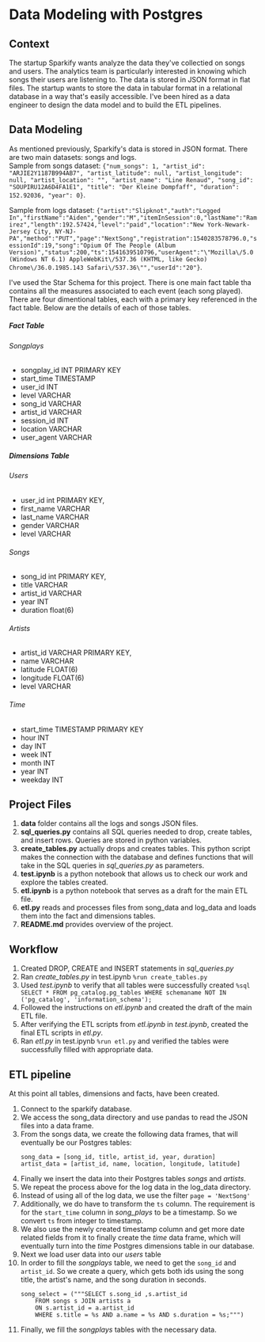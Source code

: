 # Data Modeling with Postgres

## Context
The startup Sparkify wants analyze the data they've collectied on songs and users. The analytics team is particularly interested in knowing which songs their users are listening to. The data is stored in JSON format in flat files. The startup wants to store the data in tabular format in a relational database in a way that's easily accessible. I've been hired as a data engineer to design the data model and to build the ETL pipelines.


## Data Modeling

As mentioned previously, Sparkify's data is stored in JSON format. There are two main datasets: songs and logs.  
Sample from songs dataset:
```{"num_songs": 1, "artist_id": "ARJIE2Y1187B994AB7", "artist_latitude": null, "artist_longitude": null, "artist_location": "", "artist_name": "Line Renaud", "song_id": "SOUPIRU12A6D4FA1E1", "title": "Der Kleine Dompfaff", "duration": 152.92036, "year": 0}```. 

Sample from logs dataset:
```{"artist":"Slipknot","auth":"Logged In","firstName":"Aiden","gender":"M","itemInSession":0,"lastName":"Ramirez","length":192.57424,"level":"paid","location":"New York-Newark-Jersey City, NY-NJ-PA","method":"PUT","page":"NextSong","registration":1540283578796.0,"sessionId":19,"song":"Opium Of The People (Album Version)","status":200,"ts":1541639510796,"userAgent":"\"Mozilla\/5.0 (Windows NT 6.1) AppleWebKit\/537.36 (KHTML, like Gecko) Chrome\/36.0.1985.143 Safari\/537.36\"","userId":"20"}```. 

I've used the Star Schema for this project. There is one main fact table tha contains all the measures associated to each event (each song played). There are four dimentional tables, each with a primary key referenced in the fact table. Below are the details of each of those tables.  

##### Fact Table
###### Songplays
* songplay_id INT PRIMARY KEY 
* start_time TIMESTAMP 
* user_id INT
* level VARCHAR
* song_id VARCHAR
* artist_id VARCHAR 
* session_id INT
* location VARCHAR
* user_agent VARCHAR
##### Dimensions Table
###### Users
* user_id int PRIMARY KEY, 
* first_name VARCHAR 
* last_name VARCHAR 
* gender VARCHAR 
* level VARCHAR
###### Songs
* song_id int PRIMARY KEY, 
* title VARCHAR 
* artist_id VARCHAR 
* year INT 
* duration float(6)
###### Artists
* artist_id VARCHAR PRIMARY KEY, 
* name VARCHAR 
* latitude FLOAT(6) 
* longitude FLOAT(6) 
* level VARCHAR
###### Time
* start_time TIMESTAMP PRIMARY KEY
* hour INT 
* day INT 
* week INT 
* month INT 
* year INT
* weekday INT
  
## Project Files
1. **data** folder contains all the logs and songs JSON files.
2. **sql_queries.py** contains all SQL queries needed to drop, create tables, and insert rows. Queries are stored in python variables.
3. **create_tables.py** actually drops and creates tables. This python script makes the connection with the database and defines functions that will take in the SQL queries in *sql_queries.py* as parameters. 
4. **test.ipynb** is a python notebook that allows us to check our work and explore the tables created.
5. **etl.ipynb** is a python notebook that serves as a draft for the main ETL file.  
6. **etl.py** reads and processes files from song_data and log_data and loads them into the fact and dimensions tables. 
7. **README.md** provides overview of the project.

## Workflow

1. Created DROP, CREATE and INSERT statements in *sql_queries.py*
2. Ran *create_tables.py* in test.ipynb ```%run create_tables.py ```
3. Used *test.ipynb* to verify that all tables were successfully created ```%sql SELECT * FROM pg_catalog.pg_tables WHERE schemaname NOT IN ('pg_catalog', 'information_schema'); ```
4. Followed the instructions on *etl.ipynb* and created the draft of the main ETL file.
5. After verifying the ETL scripts from *etl.ipynb* in *test.ipynb*, created the final ETL scripts in *etl.py*.
6. Ran *etl.py* in test.ipynb ```%run etl.py``` and verified the tables were successfully filled with appropriate data.

## ETL pipeline
At this point all tables, dimensions and facts, have been created.

1. Connect to the sparkify database.
2. We access the song_data directory and use pandas to read the JSON files into a data frame.
3. From the songs data, we create the following data frames, that will eventually be our Postgres tables:
    ```
    song_data = [song_id, title, artist_id, year, duration]
    artist_data = [artist_id, name, location, longitude, latitude]
    ```
4. Finally we insert the data into their Postgres tables *songs* and *artists*.
5. We repeat the process above for the log data in the log_data directory.
6. Instead of using all of the log data, we use the filter ```page = 'NextSong'``` 
7. Additionally, we do have to transform the ```ts``` column. The requirement is for the ```start_time``` column in *song_plays* to be a timestamp. So we convert ```ts``` from integer to timestamp. 
8. We also use the newly created timestamp column and get more date related fields from it to finally create the *time* data frame, which will eventually turn into the *time* Postgres dimensions table in our database.
9. Next we load user data into our *users* table
10. In order to fill the *songplays* table, we need to get the ```song_id``` and ```artist_id```. So we create a query, which gets both ids using the song title, the artist's name, and the song duration in seconds.
    ```
    song_select = ("""SELECT s.song_id ,s.artist_id
        FROM songs s JOIN artists a 
        ON s.artist_id = a.artist_id
        WHERE s.title = %s AND a.name = %s AND s.duration = %s;""")
    ```
13. Finally, we fill the *songplays* tables with the necessary data.
